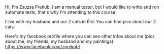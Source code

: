 Hi, 
I'm Zsuzsa Prekub. I am a manual tester, but I would like to write and run automate tests, that's why I'm attending to this course.

 I live with my husband and our 2 cats in Érd. You can find pics about our 2 cats.
 
 Here's my facebook profile where you can see other infos about me (pics about me, my friends, my husband and my paintings):
 https://www.facebook.com/zprekub/

 

